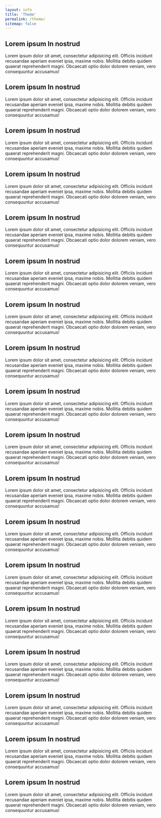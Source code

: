 ```yaml
---
layout: info
title: 'Theme'
permalink: /theme/
sitemap: false
---
```


<section class="section">
	<div class="layer layer-img b-lazy" data-src="/images/section-bgs/about-1.jpg"></div>
	<!-- <div class="layer layer-gradient layer-gradient-dark-reverse"></div> -->
	<div class="container">
		<div class="row">
			<div class="col-sm-4">
				<h2>Lorem ipsum In nostrud</h2>
				<p>Lorem ipsum dolor sit amet, consectetur adipisicing elit. Officiis incidunt recusandae aperiam eveniet ipsa, maxime nobis. Mollitia debitis quidem quaerat reprehenderit magni. Obcaecati optio dolor dolorem veniam, vero consequuntur accusamus!</p>
			</div>
		</div>
	</div>
</section>
<section class="section section-lightOnDark">
	<div class="layer layer-img b-lazy" data-src="/images/section-bgs/about-2.jpg"></div>
	<!-- <div class="layer layer-gradient layer-gradient-dark-reverse"></div> -->
	<div class="container">
		<div class="row">
			<div class="col-sm-4">
				<h2>Lorem ipsum In nostrud</h2>
				<p>Lorem ipsum dolor sit amet, consectetur adipisicing elit. Officiis incidunt recusandae aperiam eveniet ipsa, maxime nobis. Mollitia debitis quidem quaerat reprehenderit magni. Obcaecati optio dolor dolorem veniam, vero consequuntur accusamus!</p>
			</div>
		</div>
	</div>
</section>
<section class="section">
	<div class="layer layer-img b-lazy" data-src="/images/section-bgs/about-3.jpg"></div>
	<!-- <div class="layer layer-gradient layer-gradient-dark-reverse"></div> -->
	<div class="container">
		<div class="row">
			<div class="col-sm-4">
				<h2>Lorem ipsum In nostrud</h2>
				<p>Lorem ipsum dolor sit amet, consectetur adipisicing elit. Officiis incidunt recusandae aperiam eveniet ipsa, maxime nobis. Mollitia debitis quidem quaerat reprehenderit magni. Obcaecati optio dolor dolorem veniam, vero consequuntur accusamus!</p>
			</div>
		</div>
	</div>
</section>
<section class="section">
	<div class="layer layer-img b-lazy" data-src="/images/section-bgs/about-4.jpg"></div>
	<!-- <div class="layer layer-gradient layer-gradient-dark-reverse"></div> -->
	<div class="container">
		<div class="row">
			<div class="col-sm-4">
				<h2>Lorem ipsum In nostrud</h2>
				<p>Lorem ipsum dolor sit amet, consectetur adipisicing elit. Officiis incidunt recusandae aperiam eveniet ipsa, maxime nobis. Mollitia debitis quidem quaerat reprehenderit magni. Obcaecati optio dolor dolorem veniam, vero consequuntur accusamus!</p>
			</div>
		</div>
	</div>
</section>
<section class="section section-lightOnDark">
	<div class="layer layer-img b-lazy" data-src="/images/section-bgs/beach-1.jpg"></div>
	<!-- <div class="layer layer-gradient layer-gradient-dark-reverse"></div> -->
	<div class="container">
		<div class="row">
			<div class="col-sm-6">
				<h2>Lorem ipsum In nostrud</h2>
				<p>Lorem ipsum dolor sit amet, consectetur adipisicing elit. Officiis incidunt recusandae aperiam eveniet ipsa, maxime nobis. Mollitia debitis quidem quaerat reprehenderit magni. Obcaecati optio dolor dolorem veniam, vero consequuntur accusamus!</p>
			</div>
		</div>
	</div>
</section>
<section class="section section-lightOnDark">
	<div class="layer layer-img b-lazy" data-src="/images/section-bgs/beach-2.jpg"></div>
	<!-- <div class="layer layer-gradient layer-gradient-dark-reverse"></div> -->
	<div class="container">
		<div class="row">
			<div class="col-sm-6">
				<h2>Lorem ipsum In nostrud</h2>
				<p>Lorem ipsum dolor sit amet, consectetur adipisicing elit. Officiis incidunt recusandae aperiam eveniet ipsa, maxime nobis. Mollitia debitis quidem quaerat reprehenderit magni. Obcaecati optio dolor dolorem veniam, vero consequuntur accusamus!</p>
			</div>
		</div>
	</div>
</section>


<section class="section section-lightOnDark">
	<div class="layer layer-img b-lazy" data-src="/images/section-bgs/IMG_0887.jpg"></div>
	<div class="layer layer-gradient layer-gradient-dark-reverse"></div>
	<div class="container">
		<div class="row">
			<div class="col-sm-6 col-sm-offset-3">
				<h2>Lorem ipsum In nostrud</h2>
				<p>Lorem ipsum dolor sit amet, consectetur adipisicing elit. Officiis incidunt recusandae aperiam eveniet ipsa, maxime nobis. Mollitia debitis quidem quaerat reprehenderit magni. Obcaecati optio dolor dolorem veniam, vero consequuntur accusamus!</p>
			</div>
		</div>
	</div>
</section>

<section class="section section-lightOnDark">
	<div class="layer layer-img b-lazy" data-src="/images/section-bgs/IMG_0919.jpg"></div>
	<div class="layer layer-gradient layer-gradient-dark-reverse"></div>
	<div class="container">
		<div class="row">
			<div class="col-sm-6 col-sm-offset-3">
				<h2>Lorem ipsum In nostrud</h2>
				<p>Lorem ipsum dolor sit amet, consectetur adipisicing elit. Officiis incidunt recusandae aperiam eveniet ipsa, maxime nobis. Mollitia debitis quidem quaerat reprehenderit magni. Obcaecati optio dolor dolorem veniam, vero consequuntur accusamus!</p>
			</div>
		</div>
	</div>
</section>

<section class="section section-lightOnDark">
	<div class="layer layer-img b-lazy" data-src="/images/section-bgs/IMG_0947.jpg"></div>
	<div class="container">
		<div class="row">
			<div class="col-sm-4">
				<h2>Lorem ipsum In nostrud</h2>
				<p>Lorem ipsum dolor sit amet, consectetur adipisicing elit. Officiis incidunt recusandae aperiam eveniet ipsa, maxime nobis. Mollitia debitis quidem quaerat reprehenderit magni. Obcaecati optio dolor dolorem veniam, vero consequuntur accusamus!</p>
			</div>
		</div>
	</div>
</section>

<section class="section section-lightOnDark">
	<div class="layer layer-img b-lazy" data-src="/images/section-bgs/IMG_0959.jpg"></div>
	<div class="container">
		<div class="row">
			<div class="col-sm-6">
				<h2>Lorem ipsum In nostrud</h2>
				<p>Lorem ipsum dolor sit amet, consectetur adipisicing elit. Officiis incidunt recusandae aperiam eveniet ipsa, maxime nobis. Mollitia debitis quidem quaerat reprehenderit magni. Obcaecati optio dolor dolorem veniam, vero consequuntur accusamus!</p>
			</div>
		</div>
	</div>
</section>

<section class="section section-lightOnDark">
	<div class="layer layer-img b-lazy" data-src="/images/section-bgs/IMG_0961.jpg"></div>
	<div class="container">
		<div class="row">
			<div class="col-sm-4">
				<h2>Lorem ipsum In nostrud</h2>
				<p>Lorem ipsum dolor sit amet, consectetur adipisicing elit. Officiis incidunt recusandae aperiam eveniet ipsa, maxime nobis. Mollitia debitis quidem quaerat reprehenderit magni. Obcaecati optio dolor dolorem veniam, vero consequuntur accusamus!</p>
			</div>
		</div>
	</div>
</section>

<section class="section section-lightOnDark">
	<div class="layer layer-img b-lazy" data-src="/images/section-bgs/IMG_0963.jpg"></div>
	<div class="container">
		<div class="row">
			<div class="col-sm-4">
				<h2>Lorem ipsum In nostrud</h2>
				<p>Lorem ipsum dolor sit amet, consectetur adipisicing elit. Officiis incidunt recusandae aperiam eveniet ipsa, maxime nobis. Mollitia debitis quidem quaerat reprehenderit magni. Obcaecati optio dolor dolorem veniam, vero consequuntur accusamus!</p>
			</div>
		</div>
	</div>
</section>

<section class="section section-lightOnDark">
	<div class="layer layer-img b-lazy" data-src="/images/section-bgs/IMG_0965.jpg"></div>
	<div class="container">
		<div class="row">
			<div class="col-sm-4">
				<h2>Lorem ipsum In nostrud</h2>
				<p>Lorem ipsum dolor sit amet, consectetur adipisicing elit. Officiis incidunt recusandae aperiam eveniet ipsa, maxime nobis. Mollitia debitis quidem quaerat reprehenderit magni. Obcaecati optio dolor dolorem veniam, vero consequuntur accusamus!</p>
			</div>
		</div>
	</div>
</section>

<section class="section section-lightOnDark">
	<div class="layer layer-img b-lazy" data-src="/images/section-bgs/IMG_0967.jpg"></div>
	<div class="container">
		<div class="row">
			<div class="col-sm-4 col-sm-offset-8">
				<h2>Lorem ipsum In nostrud</h2>
				<p>Lorem ipsum dolor sit amet, consectetur adipisicing elit. Officiis incidunt recusandae aperiam eveniet ipsa, maxime nobis. Mollitia debitis quidem quaerat reprehenderit magni. Obcaecati optio dolor dolorem veniam, vero consequuntur accusamus!</p>
			</div>
		</div>
	</div>
</section>

<section class="section section-lightOnDark">
	<div class="layer layer-img b-lazy" data-src="/images/section-bgs/IMG_0973.jpg"></div>
	<div class="container">
		<div class="row">
			<div class="col-sm-6 col-sm-offset-6">
				<h2>Lorem ipsum In nostrud</h2>
				<p>Lorem ipsum dolor sit amet, consectetur adipisicing elit. Officiis incidunt recusandae aperiam eveniet ipsa, maxime nobis. Mollitia debitis quidem quaerat reprehenderit magni. Obcaecati optio dolor dolorem veniam, vero consequuntur accusamus!</p>
			</div>
		</div>
	</div>
</section>

<section class="section section-lightOnDark">
	<div class="layer layer-img b-lazy" data-src="/images/section-bgs/IMG_0979.jpg"></div>
	<div class="container">
		<div class="row">
			<div class="col-sm-6 col-sm-offset-6">
				<h2>Lorem ipsum In nostrud</h2>
				<p>Lorem ipsum dolor sit amet, consectetur adipisicing elit. Officiis incidunt recusandae aperiam eveniet ipsa, maxime nobis. Mollitia debitis quidem quaerat reprehenderit magni. Obcaecati optio dolor dolorem veniam, vero consequuntur accusamus!</p>
			</div>
		</div>
	</div>
</section>

<section class="section section-lightOnDark">
	<div class="layer layer-img b-lazy" data-src="/images/section-bgs/IMG_0980.jpg"></div>
	<div class="container">
		<div class="row">
			<div class="col-sm-6 col-sm-offset-6">
				<h2>Lorem ipsum In nostrud</h2>
				<p>Lorem ipsum dolor sit amet, consectetur adipisicing elit. Officiis incidunt recusandae aperiam eveniet ipsa, maxime nobis. Mollitia debitis quidem quaerat reprehenderit magni. Obcaecati optio dolor dolorem veniam, vero consequuntur accusamus!</p>
			</div>
		</div>
	</div>
</section>

<section class="section section-lightOnDark">
	<div class="layer layer-img b-lazy" data-src="/images/section-bgs/IMG_0996.jpg"></div>
	<div class="layer layer-gradient layer-gradient-dark-reverse"></div>
	<div class="container">
		<div class="row">
			<div class="col-sm-4 col-sm-offset-8">
				<h2>Lorem ipsum In nostrud</h2>
				<p>Lorem ipsum dolor sit amet, consectetur adipisicing elit. Officiis incidunt recusandae aperiam eveniet ipsa, maxime nobis. Mollitia debitis quidem quaerat reprehenderit magni. Obcaecati optio dolor dolorem veniam, vero consequuntur accusamus!</p>
			</div>
		</div>
	</div>
</section>
